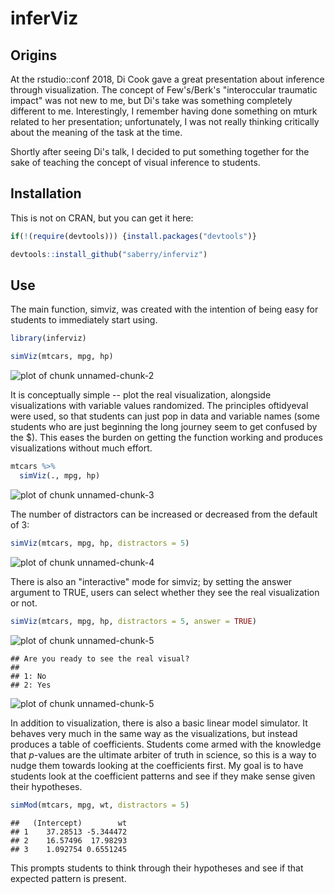 


# inferViz

## Origins

At the rstudio::conf 2018, Di Cook gave a great presentation about inference through visualization. The concept of Few's/Berk's "interoccular traumatic impact" was not new to me, but Di's take was something completely different to me. Interestingly, I remember having done something on mturk related to her presentation; unfortunately, I was not really thinking critically about the meaning of the task at the time.

Shortly after seeing Di's talk, I decided to put something together for the sake of teaching the concept of visual inference to students. 

## Installation

This is not on CRAN, but you can get it here:


```r
if(!(require(devtools))) {install.packages("devtools")}

devtools::install_github("saberry/inferviz")
```


## Use 

The main function, simviz, was created with the intention of being easy for students to immediately start using.


```r
library(inferviz)

simViz(mtcars, mpg, hp)
```

<img src="figure/unnamed-chunk-2-1.png" title="plot of chunk unnamed-chunk-2" alt="plot of chunk unnamed-chunk-2" style="display: block; margin: auto;" />

It is conceptually simple -- plot the real visualization, alongside visualizations with variable values randomized. The principles oftidyeval were used, so that students can just pop in data and variable names (some students who are just beginning the long journey seem to get confused by the \$). This eases the burden on getting the function working and produces visualizations without much effort. 


```r
mtcars %>% 
  simViz(., mpg, hp)
```

<img src="figure/unnamed-chunk-3-1.png" title="plot of chunk unnamed-chunk-3" alt="plot of chunk unnamed-chunk-3" style="display: block; margin: auto;" />

The number of distractors can be increased or decreased from the default of 3:


```r
simViz(mtcars, mpg, hp, distractors = 5)
```

<img src="figure/unnamed-chunk-4-1.png" title="plot of chunk unnamed-chunk-4" alt="plot of chunk unnamed-chunk-4" style="display: block; margin: auto;" />

There is also an "interactive" mode for simviz; by setting the answer argument to TRUE, users can select whether they see the real visualization or not. 


```r
simViz(mtcars, mpg, hp, distractors = 5, answer = TRUE)
```

<img src="figure/unnamed-chunk-5-1.png" title="plot of chunk unnamed-chunk-5" alt="plot of chunk unnamed-chunk-5" style="display: block; margin: auto;" />

```
## Are you ready to see the real visual? 
## 
## 1: No
## 2: Yes
```

<img src="figure/unnamed-chunk-5-2.png" title="plot of chunk unnamed-chunk-5" alt="plot of chunk unnamed-chunk-5" style="display: block; margin: auto;" />

In addition to visualization, there is also a basic linear model simulator. It behaves very much in the same way as the visualizations, but instead produces a table of coefficients. Students come armed with the knowledge that *p*-values are the ultimate arbiter of truth in science, so this is a way to nudge them towards looking at the coefficients first. My goal is to have students look at the coefficient patterns and see if they make sense given their hypotheses.


```r
simMod(mtcars, mpg, wt, distractors = 5)
```

```
##   (Intercept)        wt
## 1    37.28513 -5.344472
## 2    16.57496  17.98293
## 3    1.092754 0.6551245
```

This prompts students to think through their hypotheses and see if that expected pattern is present. 
